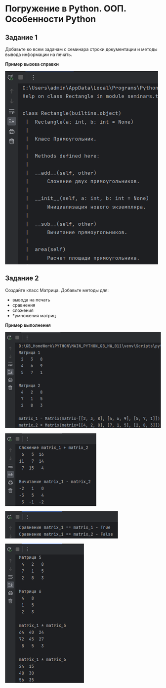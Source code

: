 # Погружение в Python. ООП. Особенности Python

## Задание 1
Добавьте ко всем задачам с семинара строки документации и методы вывода информации на печать.

**Пример вызова справки**

![img.png](img/img_1-01.png)

## Задание 2

Создайте класс Матрица. Добавьте методы для:
- вывода на печать
- сравнения
- сложения
- *умножения матриц

**Пример выполнения**

![img.png](img/img_2-01.png)

![img.png](img/img_2-02.png)

![img.png](img/img_2-03.png)

![img.png](img/img_2-04.png)